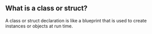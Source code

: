 ## What is a class or struct?
A class or struct declaration is like a blueprint that is used to create instances or objects at run time.